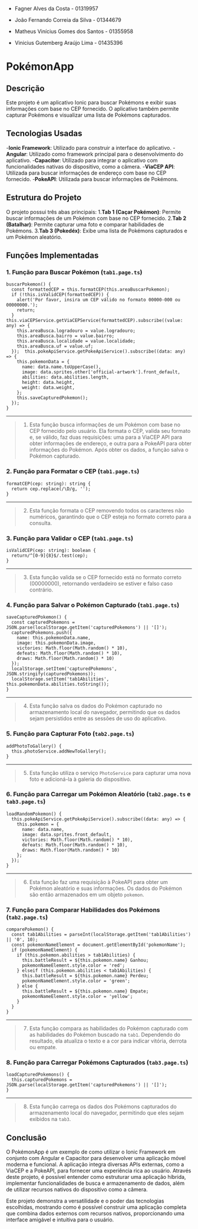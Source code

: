 * Fagner Alves da Costa  - 01319957
  
* João Fernando Correia da Silva - 01344679
  
* Matheus Vinícius Gomes dos Santos - 01355958
  
* Vinicius Gutemberg Araújo Lima - 01435396

# PokémonApp

## Descrição

Este projeto é um aplicativo Ionic para buscar Pokémons e exibir suas informações com base no CEP fornecido. O aplicativo também permite capturar Pokémons e visualizar uma lista de Pokémons capturados.

## Tecnologias Usadas

-**Ionic Framework**: Utilizado para construir a interface do aplicativo.
-**Angular**: Utilizado como framework principal para o desenvolvimento do aplicativo.
-**Capacitor**: Utilizado para integrar o aplicativo com funcionalidades nativas do dispositivo, como a câmera.
-**ViaCEP API**: Utilizada para buscar informações de endereço com base no CEP fornecido.
-**PokeAPI**: Utilizada para buscar informações de Pokémons.

## Estrutura do Projeto

O projeto possui três abas principais:
1.**Tab 1 (Caçar Pokémon)**: Permite buscar informações de um Pokémon com base no CEP fornecido.
2.**Tab 2 (Batalhar)**: Permite capturar uma foto e comparar habilidades de Pokémons.
3.**Tab 3 (Pokedéx)**: Exibe uma lista de Pokémons capturados e um Pokémon aleatório.

## Funções Implementadas

### 1. Função para Buscar Pokémon (`tab1.page.ts`)

```
buscarPokemon() {
  const formattedCEP = this.formatCEP(this.areaBuscarPokemon);
  if (!this.isValidCEP(formattedCEP)) {
    alert('Por favor, insira um CEP válido no formato 00000-000 ou 00000000.');
    return;
  }  this.viaCEPService.getViaCEPService(formattedCEP).subscribe((value: any) => {
    this.areaBusca.logradouro = value.logradouro;
    this.areaBusca.bairro = value.bairro;
    this.areaBusca.localidade = value.localidade;
    this.areaBusca.uf = value.uf;
  });  this.pokeApiService.getPokeApiService().subscribe((data: any) => {
    this.pokemonData = {
      name: data.name.toUpperCase(),
      image: data.sprites.other['official-artwork'].front_default,
      abilities: data.abilities.length,
      height: data.height,
      weight: data.weight,
    };
    this.saveCapturedPokemon();
  });
}
```

---

> 1. Esta função busca informações de um Pokémon com base no CEP fornecido pelo usuário. Ela formata o CEP, valida seu formato e, se válido, faz duas requisições: uma para a ViaCEP API para obter informações de endereço, e outra para a PokeAPI para obter informações do Pokémon. Após obter os dados, a função salva o Pokémon capturado.

### 2. Função para Formatar o CEP (`tab1.page.ts`)

```
formatCEP(cep: string): string {
  return cep.replace(/\D/g, '');
}
```

---

> 2. Esta função formata o CEP removendo todos os caracteres não numéricos, garantindo que o CEP esteja no formato correto para a consulta.

### 3. Função para Validar o CEP (`tab1.page.ts`)

```
isValidCEP(cep: string): boolean {
  return/^[0-9]{8}$/.test(cep);
}
```

---

> 3. Esta função valida se o CEP fornecido está no formato correto (00000000), retornando verdadeiro se estiver e falso caso contrário.

### 4. Função para Salvar o Pokémon Capturado (`tab1.page.ts`)

```
saveCapturedPokemon() {
  const capturedPokemons = JSON.parse(localStorage.getItem('capturedPokemons') || '[]');
  capturedPokemons.push({
    name: this.pokemonData.name,
    image: this.pokemonData.image,
    victories: Math.floor(Math.random() * 10),
    defeats: Math.floor(Math.random() * 10),
    draws: Math.floor(Math.random() * 10)
  });
  localStorage.setItem('capturedPokemons', JSON.stringify(capturedPokemons));
  localStorage.setItem('tab1Abilities', this.pokemonData.abilities.toString());
}
```

---

> 4. Esta função salva os dados do Pokémon capturado no armazenamento local do navegador, permitindo que os dados sejam persistidos entre as sessões de uso do aplicativo.

### 5. Função para Capturar Foto (`tab2.page.ts`)

```
addPhotoToGallery() {
  this.photoService.addNewToGallery();
}
```

---

> 5. Esta função utiliza o serviço `PhotoService` para capturar uma nova foto e adicioná-la à galeria do dispositivo.

### 6. Função para Carregar um Pokémon Aleatório (`tab2.page.ts` e `tab3.page.ts`)

```
loadRandomPokemon() {
  this.pokeApiService.getPokeApiService().subscribe((data: any) => {
    this.pokemon = {
      name: data.name,
      image: data.sprites.front_default,
      victories: Math.floor(Math.random() * 10),
      defeats: Math.floor(Math.random() * 10),
      draws: Math.floor(Math.random() * 10)
    };
  });
}
```

---

> 6. Esta função faz uma requisição à PokeAPI para obter um Pokémon aleatório e suas informações. Os dados do Pokémon são então armazenados em um objeto `pokemon`.

### 7. Função para Comparar Habilidades dos Pokémons (`tab2.page.ts`)

```
comparePokemon() {
  const tab1Abilities = parseInt(localStorage.getItem('tab1Abilities') || '0', 10);
  const pokemonNameElement = document.getElementById('pokemonName');
  if (pokemonNameElement) {
    if (this.pokemon.abilities > tab1Abilities) {
      this.battleResult = ${this.pokemon.name} Ganhou;
      pokemonNameElement.style.color = 'red';
    } elseif (this.pokemon.abilities < tab1Abilities) {
      this.battleResult = ${this.pokemon.name} Perdeu;
      pokemonNameElement.style.color = 'green';
    } else {
      this.battleResult = ${this.pokemon.name} Empate;
      pokemonNameElement.style.color = 'yellow';
    }
  }
}
```

---

> 7. Esta função compara as habilidades do Pokémon capturado com as habilidades do Pokémon buscado na `tab1`. Dependendo do resultado, ela atualiza o texto e a cor para indicar vitória, derrota ou empate.

### 8. Função para Carregar Pokémons Capturados (`tab3.page.ts`)

```
loadCapturedPokemons() {
  this.capturedPokemons = JSON.parse(localStorage.getItem('capturedPokemons') || '[]');
}
```

---

> 8. Esta função carrega os dados dos Pokémons capturados do armazenamento local do navegador, permitindo que eles sejam exibidos na `tab3`.

## Conclusão

O PokémonApp é um exemplo de como utilizar o Ionic Framework em conjunto com Angular e Capacitor para desenvolver uma aplicação móvel moderna e funcional. A aplicação integra diversas APIs externas, como a ViaCEP e a PokeAPI, para fornecer uma experiência rica ao usuário. Através deste projeto, é possível entender como estruturar uma aplicação híbrida, implementar funcionalidades de busca e armazenamento de dados, além de utilizar recursos nativos do dispositivo como a câmera.

Este projeto demonstra a versatilidade e o poder das tecnologias escolhidas, mostrando como é possível construir uma aplicação completa que combina dados externos com recursos nativos, proporcionando uma interface amigável e intuitiva para o usuário.

